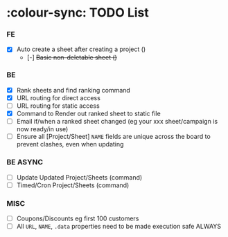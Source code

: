 # :colour-sync: TODO List

### FE
- [x] Auto create a sheet after creating a project ()
    - [-] ~~Basic non-deletable sheet ()~~
  
### BE
- [x] Rank sheets and find ranking command
- [x] URL routing for direct access
- [ ] URL routing for static access
- [x] Command to Render out ranked sheet to static file
- [ ] Email if/when a ranked sheet changed (eg your xxx sheet/campaign is now ready/in use)
- [ ] Ensure all [Project/Sheet] `NAME` fields are unique across the board to prevent clashes, even when updating

### BE ASYNC
- [ ] Update Updated Project/Sheets (command)
- [ ] Timed/Cron Project/Sheets (command)

### MISC
- [ ] Coupons/Discounts eg first 100 customers
- [ ] All `URL`, `NAME`, `.data` properties need to be made execution safe ALWAYS
